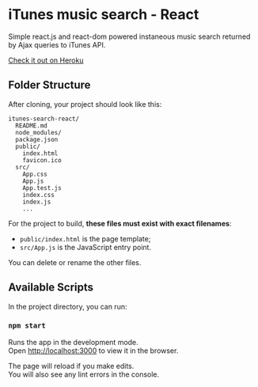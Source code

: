 # iTunes music search - React
Simple react.js and react-dom powered instaneous music search returned by Ajax queries to iTunes API.

[Check it out on Heroku](https://music-shop.herokuapp.com/)

## Folder Structure

After cloning, your project should look like this:

```
itunes-search-react/
  README.md
  node_modules/
  package.json
  public/
    index.html
    favicon.ico
  src/
    App.css
    App.js
    App.test.js
    index.css
    index.js
    ...
```

For the project to build, **these files must exist with exact filenames**:

* `public/index.html` is the page template;
* `src/App.js` is the JavaScript entry point.

You can delete or rename the other files.

## Available Scripts

In the project directory, you can run:

### `npm start`

Runs the app in the development mode.<br>
Open [http://localhost:3000](http://localhost:3000) to view it in the browser.

The page will reload if you make edits.<br>
You will also see any lint errors in the console.
